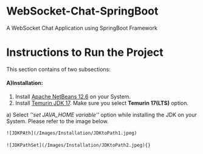 # WebSocket-Chat-SpringBoot
A WebSocket Chat Application using SpringBoot Framework

# Instructions to Run the Project

This section contains of two subsections:

#### A)Installation:
1. Install [Apache NetBeans 12.6](https://netbeans.apache.org/download/index.html) on your System.
2. Install [Temurin JDK 17](https://adoptium.net/?variant=openjdk17&jvmVariant=hotspot). Make sure you select **Temurin 17(LTS)** option.

  a) Select *''set JAVA_HOME variable''* option while installing the JDK on your System. Please refer to the image below.
  
    ![JDKPAth](/Images/Installation/JDKtoPath1.jpeg)

    ![JDKPathSet](/Images/Installation/JDKtoPath2.jpeg){}
